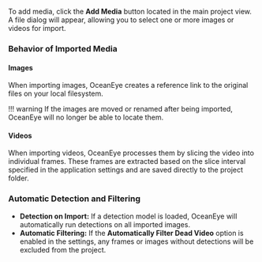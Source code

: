 To add media, click the **Add Media** button located in the main project view. A file dialog will appear, allowing you to select one or more images or videos for import.

### Behavior of Imported Media

#### Images
When importing images, OceanEye creates a reference link to the original files on your local filesystem.

!!! warning
    If the images are moved or renamed after being imported, OceanEye will no longer be able to locate them. 

#### Videos
When importing videos, OceanEye processes them by slicing the video into individual frames. These frames are extracted based on the slice interval specified in the application settings and are saved directly to the project folder.

### Automatic Detection and Filtering

- **Detection on Import:** If a detection model is loaded, OceanEye will automatically run detections on all imported images.
- **Automatic Filtering:** If the **Automatically Filter Dead Video** option is enabled in the settings, any frames or images without detections will be excluded from the project.